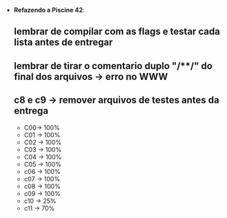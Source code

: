 
-   **Refazendo a Piscine 42**:
    ## lembrar de compilar com as flags e testar cada lista antes de entregar ##
    ## lembrar de tirar o comentario duplo "/**/" do final dos arquivos -> erro no WWW
    ## c8 e c9 -> remover arquivos de testes antes da entrega
     - C00-> 100%
     - C01 -> 100%
     - C02 -> 100%
     - C03 -> 100%
     - C04 -> 100%
     - C05 -> 100%
     - c06 -> 100%
     - c07 -> 100%
     - c08 -> 100% 
     - c09 -> 100%
     - c10 -> 25%
     - c11 -> 70%